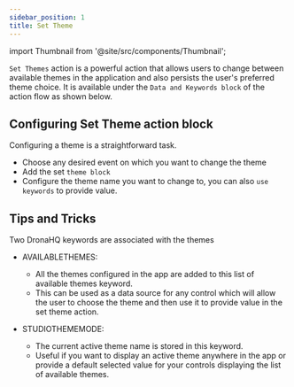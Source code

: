```yaml
---
sidebar_position: 1
title: Set Theme
---
```


import Thumbnail from '@site/src/components/Thumbnail';

`Set Themes` action is a powerful action that allows users to change between available themes in the application and also persists the user's preferred theme choice. It is available under the `Data and Keywords block` of the action flow as shown below. 

<figure>
  <Thumbnail src="/img/reference/actionflow-blocks/set-theme/set-theme-action-icon.png" alt="Set Language" />
</figure>

## Configuring Set Theme action block

Configuring a theme is a straightforward task.

* Choose any desired event on which you want to change the theme
* Add the set `theme block`
* Configure the theme name you want to change to, you can also `use keywords` to provide value.

<figure>
  <Thumbnail src="/img/reference/actionflow-blocks/set-theme/configuring-theme.png" alt="Set Language" />
</figure>

## Tips and Tricks

Two DronaHQ keywords are associated with the themes
* AVAILABLETHEMES: 
  * All the themes configured in the app are added to this list of available themes keyword.
  * This can be used as a data source for any control which will allow the user to choose the theme and then use it to provide value in the set theme action.
  
* STUDIOTHEMEMODE: 
  * The current active theme name is stored in this keyword.
  * Useful if you want to display an active theme anywhere in the app or provide a default selected value for your controls displaying the list of available themes.

